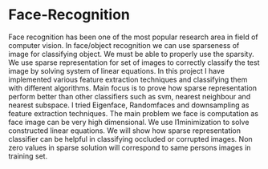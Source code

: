 # Face-Recognition
Face recognition has been one of the most popular research area in field of computer vision. In face/object recognition we can use sparseness of image for classifying object. We must be able to properly use the sparsity. We use sparse representation for set of images to correctly classify the test image by solving system of linear equations. 
In this project I have implemented various feature extraction techniques and classifying them with  different algorithms. Main focus is to prove how sparse representation perform better than other classifiers such as svm, nearest neighbour and nearest subspace. I tried Eigenface,  Randomfaces and downsampling as feature extraction techniques. The main problem we face is computation as face image can be very high dimensional. We use l1minimization to solve constructed linear equations.
We will show how sparse representation classifier can be helpful in classifying occluded or corrupted images. Non zero values in sparse solution will correspond to same persons images in training set. 



